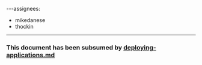 ---assignees:
- mikedanese
- thockin

---
### This document has been subsumed by [deploying-applications.md](/docs/user-guide/deploying-applications/)
